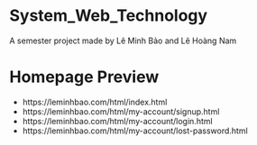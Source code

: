 # System_Web_Technology
A semester project made by Lê Minh Bảo and Lê Hoàng Nam

<h1>Homepage Preview</h1>
<ul>
<li>https://leminhbao.com/html/index.html</li>
<li>https://leminhbao.com/html/my-account/signup.html</li>
<li>https://leminhbao.com/html/my-account/login.html</li>
<li>https://leminhbao.com/html/my-account/lost-password.html</li>
</ul>
